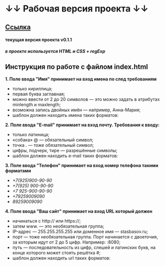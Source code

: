# &#8595;&#8595; Рабочая версия проекта &#8595;&#8595;
## [Ссылка](https://parapashkin.github.io/Lambada/)
#### текущая версия проекта v0.1.1
##### в проекте используется HTML и CSS + regExp
Инструкция по работе с файлом index.html
------
**1. Поле ввода "Имя" принимает на вход имена по след требованиям**
* только кириллица;
* первая буква заглавная;
* можно ввести от 2 до 20 символов — это можно задать в атрибутах minlength и maxlength;
* возможна запись двойных имён — например, Анна-Мария;
* шаблон должен находить имена таких форматов:


**2. Поле ввода "E-mail" принимает на вход почту. Требования к вводу:**
* только латиница;
* «собака» @ — обязательный символ;
* точка . — тоже обязательный символ;
* цифры, подчерк, тире — разрешённые символы;
* шаблон должен находить e-mail таких форматов:


**3. Поле ввода "Телефон" принимает на вход номер телефона такими форматами**
* _+7(925)900-90-90_
* _+7(925) 900-90-90_
* _+7 925-900-90-90_
* _+79259009090_
* _89259009090_

**4. Поле ввода "Ваш сайт" принимает на вход URL который должен**
* начинаться с http:// или https://;
* затем www. — это необязательная группа;
* IP-адрес — 255.255.255.255 или доменное имя — stasbasov.ru;
* порт — тоже необязательная группа. Порт начинается с двоеточия, за которым идут от 2 до 5 цифр. Например: :8080;
* путь — последовательность из цифр, слешей и латинских букв, на конце которого может стоять решётка #;
* шаблон должен находить url таких форматов:

